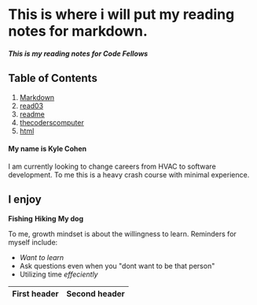 # This is where i will put my reading notes for markdown.
##### This is my reading notes for Code Fellows
## Table of Contents
1. [Markdown](markdown.md)
2. [read03](read03day2.md)
3. [readme](README.md)
4. [thecoderscomputer](thecoderscomputer.md)
5. [html](html.md)
#### My name is Kyle Cohen
I am currently looking to change careers from HVAC to software development.
To me this is a heavy crash course with minimal experience. 

## I enjoy
**Fishing**
**Hiking**
**My dog**

To me, growth mindset is about the willingness to learn. Reminders for myself include:

- *Want to learn*
- Ask questions even when you "dont want to be that person"
- Utilizing time *effeciently*

First header|Second header
------------|----------

